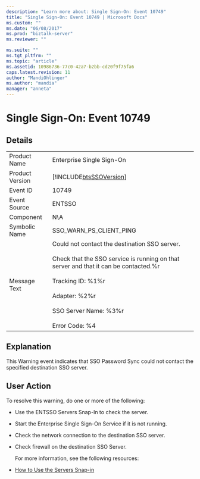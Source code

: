 ```yaml
---
description: "Learn more about: Single Sign-On: Event 10749"
title: "Single Sign-On: Event 10749 | Microsoft Docs"
ms.custom: ""
ms.date: "06/08/2017"
ms.prod: "biztalk-server"
ms.reviewer: ""

ms.suite: ""
ms.tgt_pltfrm: ""
ms.topic: "article"
ms.assetid: 10986736-77c0-42a7-b2bb-cd20f9f75fa6
caps.latest.revision: 11
author: "MandiOhlinger"
ms.author: "mandia"
manager: "anneta"
---
```

# Single Sign-On: Event 10749
## Details  

|                 |                                                                                                                                                                                                                                                                     |
|-----------------|---------------------------------------------------------------------------------------------------------------------------------------------------------------------------------------------------------------------------------------------------------------------|
|  Product Name   |                                                                                                                      Enterprise Single Sign-On                                                                                                                      |
| Product Version |                                                                                                     [!INCLUDE[btsSSOVersion](../includes/btsssoversion-md.md)]                                                                                                      |
|    Event ID     |                                                                                                                                10749                                                                                                                                |
|  Event Source   |                                                                                                                               ENTSSO                                                                                                                                |
|    Component    |                                                                                                                                 N\A                                                                                                                                 |
|  Symbolic Name  |                                                                                                                       SSO_WARN_PS_CLIENT_PING                                                                                                                       |
|  Message Text   | Could not contact the destination SSO server.<br /><br /> Check that the SSO service is running on that server and that it can be contacted.%r<br /><br /> Tracking ID: %1%r<br /><br /> Adapter: %2%r<br /><br /> SSO Server Name: %3%r<br /><br /> Error Code: %4 |

## Explanation  
 This Warning event indicates that SSO Password Sync could not contact the specified destination SSO server.  

## User Action  
 To resolve this warning, do one or more of the following:  

- Use the ENTSSO Servers Snap-In to check the server.  

- Start the Enterprise Single Sign-On Service if it is not running.  

- Check the network connection to the destination SSO server.  

- Check firewall on the destination SSO Server.  

  For more information, see the following resources:  

- [How to Use the Servers Snap-in](../core/how-to-use-the-servers-snap-in.md)
